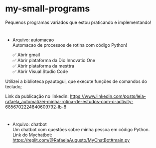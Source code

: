 # my-small-programs
<p> Pequenos programas variados que estou praticando e implementando!<p/>

#
<div>
  
- Arquivo: automacao <br>
Automacao de processos de rotina com código Python!

  ✅ Abrir gmail <br>
  ✅ Abrir plataforma da Dio Innovatio One <br>
  ✅ Abrir plataforma da mesttra <br>
  ✅ Abrir Visual Studio Code <br>

Utilizei a biblioteca pyautogui, que execute funções de comandos do teclado;
  
  
  Link da publicação no linkedin: https://www.linkedin.com/posts/leia-rafaela_automatizei-minha-rotina-de-estudos-com-o-activity-6856702224840609792-lb-8
  <div/>
 
  #
<div>
  
- Arquivo:  chatbot <br>
Um chatbot com questões sobre minha pessoa em código Python.<br>
Link do Mychatbot: https://replit.com/@RafaelaAugusto/MyChatBot#main.py

  <div/>  

